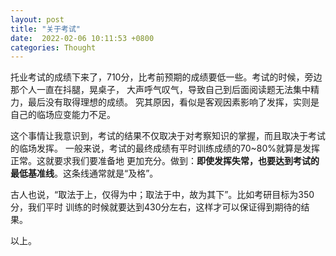 ```yaml
---
layout: post
title: "关于考试"
date:  2022-02-06 10:11:53 +0800
categories: Thought
---
```


托业考试的成绩下来了，710分，比考前预期的成绩要低一些。考试的时候，旁边那个人一直在抖腿，晃桌子，
大声呼气叹气，导致自己到后面阅读题无法集中精力，最后没有取得理想的成绩。
究其原因，看似是客观因素影响了发挥，实则是自己的临场应变能力不足。

这个事情让我意识到，考试的结果不仅取决于对考察知识的掌握，而且取决于考试的临场发挥。
一般来说，考试的最终成绩有平时训练成绩的70~80%就算是发挥正常。这就要求我们要准备地
更加充分。做到：**即使发挥失常，也要达到考试的最低基准线**。这条线通常就是“及格”。

古人也说，“取法于上，仅得为中；取法于中，故为其下”。比如考研目标为350分，我们平时
训练的时候就要达到430分左右，这样才可以保证得到期待的结果。

以上。
